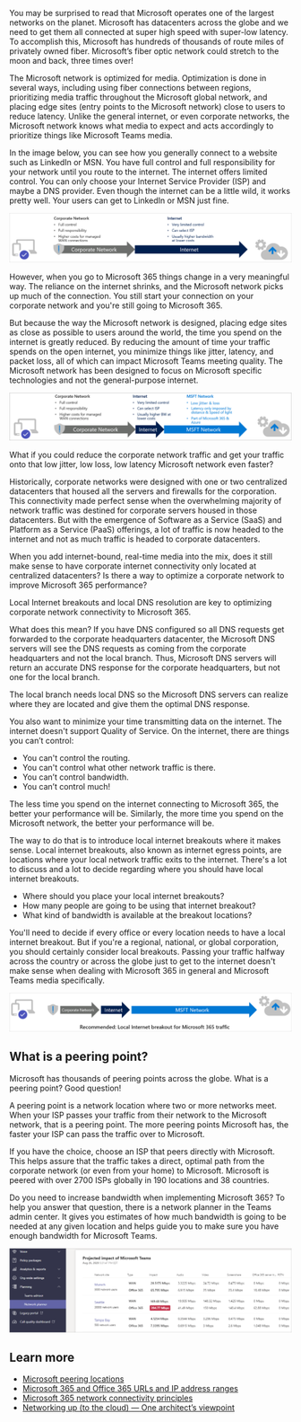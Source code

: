 You may be surprised to read that Microsoft operates one of the largest networks on the planet. Microsoft has datacenters across the globe and we need to get them all connected at super high speed with super-low latency. To accomplish this, Microsoft has hundreds of thousands of route miles of privately owned fiber. Microsoft’s fiber optic network could stretch to the moon and back, three times over!

The Microsoft network is optimized for media. Optimization is done in several ways, including using fiber connections between regions, prioritizing media traffic throughout the Microsoft global network, and placing edge sites (entry points to the Microsoft network) close to users to reduce latency. Unlike the general internet, or even corporate networks, the Microsoft network knows what media to expect and acts accordingly to prioritize things like Microsoft Teams media.

In the image below, you can see how you generally connect to a website such as LinkedIn or MSN. You have full control and full responsibility for your network until you route to the internet.  The internet offers limited control. You can only choose your Internet Service Provider (ISP) and maybe a DNS provider. Even though the internet can be a little wild, it works pretty well. Your users can get to LinkedIn or MSN just fine. 

![Corporate network to internet data flow](../media/corporate-internet-data-flow.png)

However, when you go to Microsoft 365 things change in a very meaningful way. The reliance on the internet shrinks, and the Microsoft network picks up much of the connection. You still start your connection on your corporate network and you're still going to Microsoft 365.

But because the way the Microsoft network is designed, placing edge sites as close as possible to users around the world, the time you spend on the internet is greatly reduced. By reducing the amount of time your traffic spends on the open internet, you minimize things like jitter, latency, and packet loss, all of which can impact Microsoft Teams meeting quality. The Microsoft network has been designed to focus on Microsoft specific technologies and not the general-purpose internet.

![Corporate network to internet to Microsoft network data flow](../media/corporate-internet-microsoft-data-flow.png)

What if you could reduce the corporate network traffic and get your traffic onto that low jitter, low loss, low latency Microsoft network even faster?

Historically, corporate networks were designed with one or two centralized datacenters that housed all the servers and firewalls for the corporation. This connectivity made perfect sense when the overwhelming majority of network traffic was destined for corporate servers housed in those datacenters. But with the emergence of Software as a Service (SaaS) and Platform as a Service (PaaS) offerings, a lot of traffic is now headed to the internet and not as much traffic is headed to corporate datacenters.

When you add internet-bound, real-time media into the mix, does it still make sense to have corporate internet connectivity only located at centralized datacenters? Is there a way to optimize a corporate network to improve Microsoft 365 performance?

Local Internet breakouts and local DNS resolution are key to optimizing corporate network connectivity to Microsoft 365.

What does this mean? If you have DNS configured so all DNS requests get forwarded to the corporate headquarters datacenter, the Microsoft DNS servers will see the DNS requests as coming from the corporate headquarters and not the local branch. Thus, Microsoft DNS servers will return an accurate DNS response for the corporate headquarters, but not one for the local branch.

The local branch needs local DNS so the Microsoft DNS servers can realize where they are located and give them the optimal DNS response.

You also want to minimize your time transmitting data on the internet. The internet doesn't support Quality of Service. On the internet, there are things you can’t control:

- You can't control the routing.
- You can't control what other network traffic is there.
- You can’t control bandwidth.
- You can’t control much!

The less time you spend on the internet connecting to Microsoft 365, the better your performance will be. Similarly, the more time you spend on the Microsoft network, the better your performance will be.
 
The way to do that is to introduce local internet breakouts where it makes sense. Local internet breakouts, also known as internet egress points, are locations where your local network traffic exits to the internet. There's a lot to discuss and a lot to decide regarding where you should have local internet breakouts.

- Where should you place your local internet breakouts?
- How many people are going to be using that internet breakout?
- What kind of bandwidth is available at the breakout locations?

You'll need to decide if every office or every location needs to have a local internet breakout. But if you're a regional, national, or global corporation, you should certainly consider local breakouts. Passing your traffic halfway across the country or across the globe just to get to the internet doesn't make sense when dealing with Microsoft 365 in general and Microsoft Teams media specifically.

![Local internet breakouts](../media/local-internet-breakout.png)

## What is a peering point?

Microsoft has thousands of peering points across the globe. What is a peering point? Good question!

A peering point is a network location where two or more networks meet. When your ISP passes your traffic from their network to the Microsoft network, that is a peering point. The more peering points Microsoft has, the faster your ISP can  pass the traffic over to Microsoft.

If you have the choice, choose an ISP that peers directly with Microsoft. This helps assure that the traffic takes a direct, optimal path from the corporate network (or even from your home) to Microsoft. Microsoft is peered with over 2700 ISPs globally in 190 locations and 38 countries.

Do you need to increase bandwidth when implementing Microsoft 365? To help you answer that question, there is a network planner in the Teams admin center. It gives you estimates of how much bandwidth is going to be needed at any given location and helps guide you to make sure you have enough bandwidth for Microsoft Teams.

![Bandwidth impact](../media/bandwidth-impact.png)

## Learn more 

- [Microsoft peering locations](https://www.peeringdb.com/asn/8075?azure-portal=true)
- [Microsoft 365 and Office 365 URLs and IP address ranges](https://docs.microsoft.com/microsoftteams/office-365-urls-ip-address-ranges?azure-portal=true)
- [Microsoft 365 network connectivity principles](https://docs.microsoft.com/microsoft-365/enterprise/microsoft-365-network-connectivity-principles?view=o365-worldwide?azure-portal=true)
- [Networking up (to the cloud) — One architect’s viewpoint](https://docs.microsoft.com/microsoft-365/solutions/networking-design-principles?view=o365-worldwide?azure-portal=true)
